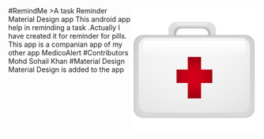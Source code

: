 <img src="ic_launcher.png" align="right" />
#RemindMe
>A task Reminder Material Design app
This android app help in reminding a task .Actually I have created it for reminder for pills.
This app is a companian app of my other app MedicoAlert
#Contributors
Mohd Sohail Khan
#Material Design
Material Design is added to the app
